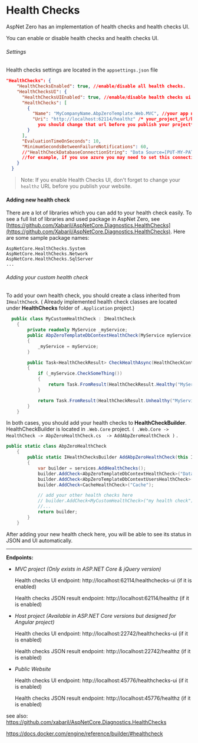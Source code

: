 # Health Checks

AspNet Zero has an implementation of health checks and health checks UI. 

You can enable or disable health checks and health checks UI.

###### Settings

Health checks settings are located in the `appsettings.json` file

```json
"HealthChecks": {
    "HealthChecksEnabled": true, //enable/disable all health checks.
    "HealthChecksUI": {
      "HealthChecksUIEnabled": true, //enable/disable health checks ui
      "HealthChecks": [
        {
          "Name": "MyCompanyName.AbpZeroTemplate.Web.MVC", //your app name
          "Uri": "http://localhost:62114/healthz" /* your_project_url/healthz
			you should change that url before you publish your project*/
        }
      ],
      "EvaluationTimeOnSeconds": 10,
      "MinimumSecondsBetweenFailureNotifications": 60,
      //"HealthCheckDatabaseConnectionString": "Data Source=[PUT-MY-PATH-HERE]\\healthchecksdb" //-> Optional, default on WebContentRoot,
      //for example, if you use azure you may need to set this connection string
    }
  }
```



> Note: If you enable Health Checks UI, don't forget to change your `healthz` URL before you publish your website.



#### Adding new health check

There are a lot of libraries which you can add to your health check easily. To see a full list of libraries and used package in AspNet Zero, see [https://github.com/Xabaril/AspNetCore.Diagnostics.HealthChecks](https://github.com/Xabaril/AspNetCore.Diagnostics.HealthChecks). Here are some sample package names:

```
AspNetCore.HealthChecks.System
AspNetCore.HealthChecks.Network
AspNetCore.HealthChecks.SqlServer
...
```

###### Adding your custom health check

To add your own health check, you should create a class inherited from `IHealthCheck`. ( Already implemented health check classes are located under **HealthChecks** folder of `.Application`  project.)

```c#
  public class MyCustomHealthCheck : IHealthCheck
    {
        private readonly MyService _myService;
        public AbpZeroTemplateDbContextHealthCheck(MyService myService)
        {
            _myService = myService;
        }

        public Task<HealthCheckResult> CheckHealthAsync(HealthCheckContext context, CancellationToken cancellationToken = new CancellationToken())
        {
            if (_myService.CheckSomeThing())
            {
                return Task.FromResult(HealthCheckResult.Healthy("MyService is healthy."));
            }

            return Task.FromResult(HealthCheckResult.Unhealthy("MyService is unhealthy."));
        }
    }
```

In both cases, you should add your health checks to **HealthCheckBuilder**. HealthCheckBuilder is located in `.Web.Core` project.  `( .Web.Core -> HealthCheck -> AbpZeroHealthCheck.cs  -> AddAbpZeroHealthCheck )` .  

```c#
public static class AbpZeroHealthCheck
    {
        public static IHealthChecksBuilder AddAbpZeroHealthCheck(this IServiceCollection services)
        {
            var builder = services.AddHealthChecks();
            builder.AddCheck<AbpZeroTemplateDbContextHealthCheck>("Database Connection");
            builder.AddCheck<AbpZeroTemplateDbContextUsersHealthCheck>("Database Connection with user check");
            builder.AddCheck<CacheHealthCheck>("Cache");

            // add your other health checks here
            // builder.AddCheck<MyCustomHealthCheck>("my health check");
            //...
            return builder;
        }
    }
```

After adding your new health check here, you will be able to see its status in JSON and UI automatically.

------

**Endpoints:**

- *MVC project (Only exists in ASP.NET Core & jQuery version)*

  Health checks UI endpoint: http://localhost:62114/healthchecks-ui   (if it is enabled)

  Health checks JSON result endpoint: http://localhost:62114/healthz  (if it is enabled)

- *Host project (Available in ASP.NET Core versions but designed for Angular project)*

  Health checks UI endpoint: http://localhost:22742/healthchecks-ui   (if it is enabled)

  Health checks JSON result endpoint: http://localhost:22742/healthz  (if it is enabled)

- *Public Website*

  Health checks UI endpoint: http://localhost:45776/healthchecks-ui   (if it is enabled)

  Health checks JSON result endpoint: http://localhost:45776/healthz  (if it is enabled)

see also:  
https://github.com/xabaril/AspNetCore.Diagnostics.HealthChecks

https://docs.docker.com/engine/reference/builder/#healthcheck
            
